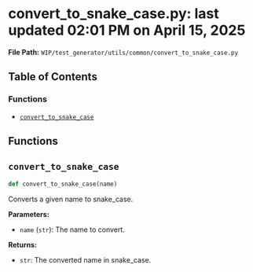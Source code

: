 # convert_to_snake_case.py: last updated 02:01 PM on April 15, 2025

**File Path:** `WIP/test_generator/utils/common/convert_to_snake_case.py`

## Table of Contents

### Functions

- [`convert_to_snake_case`](#convert_to_snake_case)

## Functions

## `convert_to_snake_case`

```python
def convert_to_snake_case(name)
```

Converts a given name to snake_case.

**Parameters:**

- `name` (`str`): The name to convert.

**Returns:**

- `str`: The converted name in snake_case.
